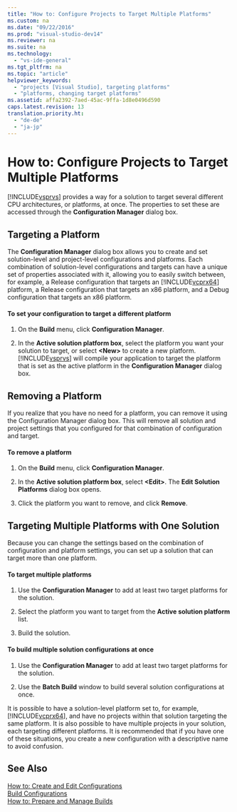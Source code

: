 ```yaml
---
title: "How to: Configure Projects to Target Multiple Platforms"
ms.custom: na
ms.date: "09/22/2016"
ms.prod: "visual-studio-dev14"
ms.reviewer: na
ms.suite: na
ms.technology: 
  - "vs-ide-general"
ms.tgt_pltfrm: na
ms.topic: "article"
helpviewer_keywords: 
  - "projects [Visual Studio], targeting platforms"
  - "platforms, changing target platforms"
ms.assetid: affa2392-7aed-45ac-9ffa-1d8e0496d590
caps.latest.revision: 13
translation.priority.ht: 
  - "de-de"
  - "ja-jp"
---
```

# How to: Configure Projects to Target Multiple Platforms
[!INCLUDE[vsprvs](../vs140/includes/vsprvs_md.md)] provides a way for a solution to target several different CPU architectures, or platforms, at once. The properties to set these are accessed through the **Configuration Manager** dialog box.  
  
## Targeting a Platform  
 The **Configuration Manager** dialog box allows you to create and set solution-level and project-level configurations and platforms. Each combination of solution-level configurations and targets can have a unique set of properties associated with it, allowing you to easily switch between, for example, a Release configuration that targets an [!INCLUDE[vcprx64](../vs140/includes/vcprx64_md.md)] platform, a Release configuration that targets an x86 platform, and a Debug configuration that targets an x86 platform.  
  
#### To set your configuration to target a different platform  
  
1.  On the **Build** menu, click **Configuration Manager**.  
  
2.  In the **Active solution platform box**, select the platform you want your solution to target, or select **\<New>** to create a new platform. [!INCLUDE[vsprvs](../vs140/includes/vsprvs_md.md)] will compile your application to target the platform that is set as the active platform in the **Configuration Manager** dialog box.  
  
## Removing a Platform  
 If you realize that you have no need for a platform, you can remove it using the Configuration Manager dialog box. This will remove all solution and project settings that you configured for that combination of configuration and target.  
  
#### To remove a platform  
  
1.  On the **Build** menu, click **Configuration Manager**.  
  
2.  In the **Active solution platform box**, select **\<Edit>**. The **Edit Solution Platforms** dialog box opens.  
  
3.  Click the platform you want to remove, and click **Remove**.  
  
## Targeting Multiple Platforms with One Solution  
 Because you can change the settings based on the combination of configuration and platform settings, you can set up a solution that can target more than one platform.  
  
#### To target multiple platforms  
  
1.  Use the **Configuration Manager** to add at least two target platforms for the solution.  
  
2.  Select the platform you want to target from the **Active solution platform** list.  
  
3.  Build the solution.  
  
#### To build multiple solution configurations at once  
  
1.  Use the **Configuration Manager** to add at least two target platforms for the solution.  
  
2.  Use the **Batch Build** window to build several solution configurations at once.  
  
 It is possible to have a solution-level platform set to, for example, [!INCLUDE[vcprx64](../vs140/includes/vcprx64_md.md)], and have no projects within that solution targeting the same platform. It is also possible to have multiple projects in your solution, each targeting different platforms. It is recommended that if you have one of these situations, you create a new configuration with a descriptive name to avoid confusion.  
  
## See Also  
 [How to: Create and Edit Configurations](../vs140/how-to--create-and-edit-configurations.md)   
 [Build Configurations](../vs140/understanding-build-configurations.md)   
 [How to: Prepare and Manage Builds](../vs140/building-and-cleaning-projects-and-solutions-in-visual-studio.md)